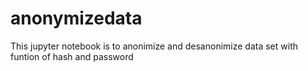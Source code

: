 # anonymizedata
This jupyter notebook is to anonimize and desanonimize data set with funtion of hash and password

